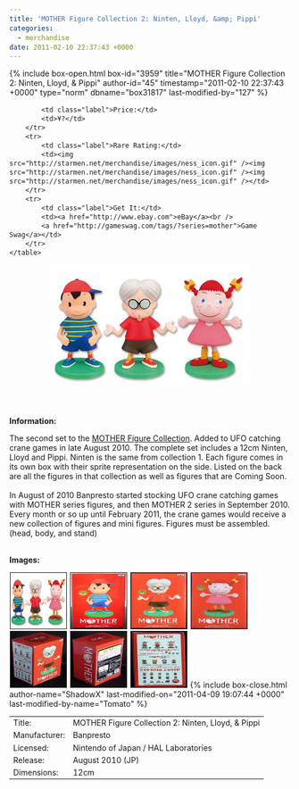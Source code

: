 ```yaml
---
title: 'MOTHER Figure Collection 2: Ninten, Lloyd, &amp; Pippi'
categories:
  - merchandise
date: 2011-02-10 22:37:43 +0000
---
```

{% include box-open.html box-id="3959" title="MOTHER Figure Collection 2: Ninten, Lloyd, & Pippi" author-id="45" timestamp="2011-02-10 22:37:43 +0000" type="norm" dbname="box31817" last-modified-by="127" %}
<div class="gameinfo">
	<table>
		<tr>
			<td class="label">Title:</td>
			<td>MOTHER Figure Collection 2: Ninten, Lloyd, & Pippi</td>
		</tr>
		<tr>
			<td class="label">Manufacturer:</td>
			<td>Banpresto</td>
		</tr>
		<tr>
			<td class="label">Licensed:</td>
			<td>Nintendo of Japan / HAL Laboratories</td>
		</tr>
		<tr>
			<td class="label">Release:</td>
			<td>August 2010 (JP)</td>
		</tr>
		<tr>
			<td class="label">Dimensions:</td>
			<td>12cm</td>
		</tr>
		<tr>

			<td class="label">Price:</td>
			<td>¥?</td>
		</tr>
		<tr>
			<td class="label">Rare Rating:</td>
			<td><img src="http://starmen.net/merchandise/images/ness_icon.gif" /><img src="http://starmen.net/merchandise/images/ness_icon.gif" /><img src="http://starmen.net/merchandise/images/ness_icon.gif" /></td>
		</tr>
		<tr>
			<td class="label">Get It:</td>
			<td><a href="http://www.ebay.com">eBay</a><br />
			<a href="http://gameswag.com/tags/?series=mother">Game Swag</a></td>
		</tr>
	</table>
</div>

<p>
	<center>
	<img src="/merchandise/images/m1fc2_title.jpg" border="0" title="MOTHER Figure Collection 2: Ninten, Lloyd, & Pippi" />
	</center>
</p>

<br /><br />
<b>Information:</b>
	<br />
	
The second set to the <a href="http://www.banpresto.co.jp/mother/">MOTHER Figure Collection</a>. Added to UFO catching crane games in late August 2010. The complete set includes a 12cm Ninten, Lloyd and Pippi. Ninten is the same from collection 1. Each figure comes in its own box with their sprite representation on the side. Listed on the back are all the figures in that collection as well as figures that are Coming Soon.
<br /><br />
In August of 2010 Banpresto started stocking UFO crane catching games with MOTHER series figures, and then MOTHER 2 series in September 2010. Every month or so up until February 2011, the crane games would receive a new collection of figures and mini figures. Figures must be assembled. (head, body, and stand)
<br /><br />

<b>Images:</b>
	<br />

<a href="/merchandise/images/m1fc2_all.jpg" ><img src="/merchandise/images/m1fc2_all.jpg" title="MOTHER Figure Collection 2: Ninten, Lloyd, & Pippi" border="1" width="100" height="100" hspace="1" /></a>
<a href="/merchandise/images/m1fc2_ninten_box.jpg" ><img src="/merchandise/images/m1fc2_ninten_box.jpg" title="MOTHER Figure Collection 2: Ninten Box" border="1" width="100" height="100" hspace="1" /></a>
<a href="/merchandise/images/m1fc2_lloyd_box.jpg" ><img src="/merchandise/images/m1fc2_lloyd_box.jpg" title="MOTHER Figure Collection 2: LLoyd Box" border="1" width="100" height="100" hspace="1" /></a>
<a href="/merchandise/images/m1fc2_pippi_box.jpg" ><img src="/merchandise/images/m1fc2_pippi_box.jpg" title="MOTHER Figure Collection 2: Pippi Box" border="1" width="100" height="100" hspace="1" /></a>
<a href="/merchandise/images/m1fc2_box_side1.jpg" ><img src="/merchandise/images/m1fc2_box_side1.jpg" title="MOTHER Figure Collection 2: Box (Side 1)" border="1" width="100" height="100" hspace="1" /></a>
<a href="/merchandise/images/m1fc2_box_side2.jpg" ><img src="/merchandise/images/m1fc2_box_side2.jpg" title="MOTHER Figure Collection 2: Box (Side 2)" border="1" width="100" height="100" hspace="1" /></a>
<a href="/merchandise/images/m1fc2_box_preview.jpg" ><img src="/merchandise/images/m1fc2_box_preview.jpg" title="MOTHER Figure Collection 2: Box (Preview)" border="1" width="100" height="100" hspace="1" /></a>
{% include box-close.html author-name="ShadowX" last-modified-on="2011-04-09 19:07:44 +0000" last-modified-by-name="Tomato" %}
